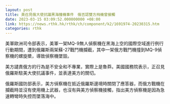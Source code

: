 ```yaml
---
layout: post
title: 美召見俄大使抗議黑海撞機事件　俄否認雙方飛機曾接觸
date: 2023-03-15 03:09:52.000000000 +08:00
link: https://news.rthk.hk/rthk/ch/component/k2/1691974-20230315.htm
categories: rthk
---
```


美軍歐洲司令部表示，美軍一架MQ-9無人偵察機在黑海上空的國際空域進行例行行動期間，遭到俄羅斯兩架蘇-27戰鬥機攔截，其中一架俄方戰鬥機撞到MQ-9偵察機的螺旋槳，導致偵察機墜毀。

美方譴責俄方的行為是不安全和不專業，實際上是魯莽。美國國務院表示，正召見俄羅斯駐美大使抗議事件，並表達美方的關切。

俄羅斯國防部表示，美方偵察機在抵近俄羅斯邊境時關閉了應答器，而俄方戰機在攔截時並沒有使用機上武器，也沒有與美方偵察機接觸，指出美方偵察機是因為急速轉彎時失控而墜落海中。
